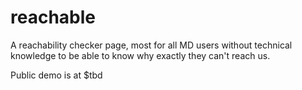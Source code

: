 # reachable

A reachability checker page, most for all MD users without technical knowledge to be able to know why exactly they can't reach us.

Public demo is at $tbd
